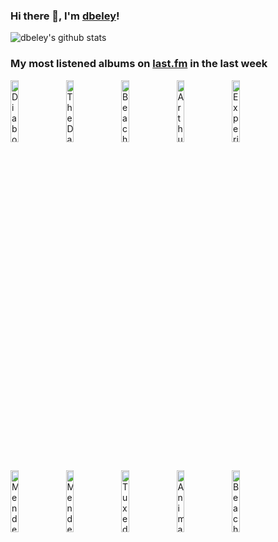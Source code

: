 ### Hi there 👋, I'm [dbeley](https://dbeley.ovh/en)!

![dbeley's github stats](https://github-readme-stats.vercel.app/api?username=dbeley)

### My most listened albums on [last.fm](https://www.last.fm/user/d_beley) in the last week

[<img src='https://lastfm.freetls.fastly.net/i/u/300x300/60be5a6d4d79477a930aed7685ef4827.jpg' width='16%' height='16%' alt='Diabologum - #3 (Ce nest pas perdu pour tout le monde)'>](https://www.last.fm/music/diabologum/%25233%2b%2528ce%2bn%2527est%2bpas%2bperdu%2bpour%2btout%2ble%2bmonde%2529)&nbsp;
[<img src='https://lastfm.freetls.fastly.net/i/u/300x300/657dc0a0722144e3c42d2462f04df366.jpg' width='16%' height='16%' alt='The Damned - Strawberries'>](https://www.last.fm/music/the%2bdamned/strawberries)&nbsp;
[<img src='https://lastfm.freetls.fastly.net/i/u/300x300/022d1a3924a84c731520bda4e2f6e3d8.png' width='16%' height='16%' alt='Beach House - Once Twice Melody'>](https://www.last.fm/music/beach%2bhouse/once%2btwice%2bmelody)&nbsp;
[<img src='https://lastfm.freetls.fastly.net/i/u/300x300/0899ad433d67ac1e2316e9f64e9ae9f0.png' width='16%' height='16%' alt='Arthur Verocai - Arthur Verocai'>](https://www.last.fm/music/arthur%2bverocai/arthur%2bverocai)&nbsp;
[<img src='https://lastfm.freetls.fastly.net/i/u/300x300/0816a77a7e324de4a054dcbdba34f8b6.jpg' width='16%' height='16%' alt='Experience - Aujourdhui Et Maintenant'>](https://www.last.fm/music/experience/aujourd%2527hui%2bet%2bmaintenant)&nbsp;
<br>
[<img src='https://lastfm.freetls.fastly.net/i/u/300x300/117660bc9ff880626f1c15500eb30cb0.jpg' width='16%' height='16%' alt='Mendelson - Le Dernier Album'>](https://www.last.fm/music/mendelson/le%2bdernier%2balbum)&nbsp;
[<img src='https://lastfm.freetls.fastly.net/i/u/300x300/050a8dc9c81f60af6a766c135c576476.jpg' width='16%' height='16%' alt='Mendelson - Lavenir Est Devant'>](https://www.last.fm/music/mendelson/l%2527avenir%2best%2bdevant)&nbsp;
[<img src='https://lastfm.freetls.fastly.net/i/u/300x300/fd1141615a9444da80a5e76e12ea8047.png' width='16%' height='16%' alt='Tuxedomoon - Desire / No Tears'>](https://www.last.fm/music/tuxedomoon/desire%2b%252f%2bno%2btears)&nbsp;
[<img src='https://lastfm.freetls.fastly.net/i/u/300x300/8c135ec5ce387327397f7c287f1dbf75.jpg' width='16%' height='16%' alt='Animals as Leaders - Gordian Naught'>](https://www.last.fm/music/animals%2bas%2bleaders/gordian%2bnaught)&nbsp;
[<img src='https://lastfm.freetls.fastly.net/i/u/300x300/9a25ef42d1d0c1649c42e4de32c0f366.jpg' width='16%' height='16%' alt='Beach Fossils - Somersault'>](https://www.last.fm/music/beach%2bfossils/somersault)&nbsp;
<br>
